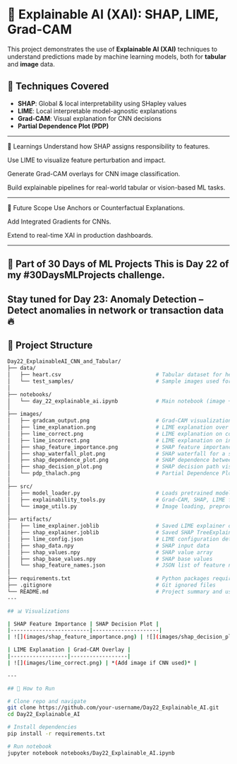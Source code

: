 # 🧠 Explainable AI (XAI): SHAP, LIME, Grad-CAM

This project demonstrates the use of **Explainable AI (XAI)** techniques to understand predictions made by machine learning models, both for **tabular** and **image** data.

## 📌 Techniques Covered
- **SHAP**: Global & local interpretability using SHapley values
- **LIME**: Local interpretable model-agnostic explanations
- **Grad-CAM**: Visual explanation for CNN decisions
- **Partial Dependence Plot (PDP)**

---

🧠 Learnings
Understand how SHAP assigns responsibility to features.

Use LIME to visualize feature perturbation and impact.

Generate Grad-CAM overlays for CNN image classification.

Build explainable pipelines for real-world tabular or vision-based ML tasks.

---

🚀 Future Scope
Use Anchors or Counterfactual Explanations.

Add Integrated Gradients for CNNs.

Extend to real-time XAI in production dashboards.

---

📅 Part of 30 Days of ML Projects
This is Day 22 of my #30DaysMLProjects challenge.
---
Stay tuned for Day 23: Anomaly Detection – Detect anomalies in network or transaction data 🔥
---

## 📁 Project Structure

```bash
Day22_ExplainableAI_CNN_and_Tabular/
├── data/
│   ├── heart.csv                              # Tabular dataset for heart disease classification
│   └── test_samples/                          # Sample images used for CNN explainability
│
├── notebooks/
│   └── day_22_explainable_ai.ipynb            # Main notebook (image + tabular explainability)
│
├── images/
│   ├── gradcam_output.png                     # Grad-CAM visualization
│   ├── lime_explanation.png                   # LIME explanation over heart data
│   ├── lime_correct.png                       # LIME explanation on correctly predicted instance
│   ├── lime_incorrect.png                     # LIME explanation on incorrectly predicted instance
│   ├── shap_feature_importance.png            # SHAP feature importance bar plot
│   ├── shap_waterfall_plot.png                # SHAP waterfall for a single prediction
│   ├── shap_dependence_plot.png               # SHAP dependence between features
│   ├── shap_decision_plot.png                 # SHAP decision path visualization
│   └── pdp_thalach.png                        # Partial Dependence Plot for "thalach" feature
│
├── src/
│   ├── model_loader.py                        # Loads pretrained models (CNN or tabular)
│   ├── explainability_tools.py                # Grad-CAM, SHAP, LIME functions
│   └── image_utils.py                         # Image loading, preprocessing, plotting
│
├── artifacts/
│   ├── lime_explainer.joblib                  # Saved LIME explainer object
│   ├── shap_explainer.joblib                  # Saved SHAP TreeExplainer object
│   ├── lime_config.json                       # LIME configuration details
│   ├── shap_data.npy                          # SHAP input data
│   ├── shap_values.npy                        # SHAP value array
│   ├── shap_base_values.npy                   # SHAP base values
│   └── shap_feature_names.json                # JSON list of feature names used in SHAP
│
├── requirements.txt                           # Python packages required
├── .gitignore                                 # Git ignored files
└── README.md                                  # Project summary and usage
---

## 📊 Visualizations

| SHAP Feature Importance | SHAP Decision Plot |
|-------------------------|---------------------|
| ![](images/shap_feature_importance.png) | ![](images/shap_decision_plot.png) |

| LIME Explanation | Grad-CAM Overlay |
|------------------|------------------|
| ![](images/lime_correct.png) | *(Add image if CNN used)* |

---

## 🧪 How to Run

# Clone repo and navigate
git clone https://github.com/your-username/Day22_Explainable_AI.git
cd Day22_Explainable_AI

# Install dependencies
pip install -r requirements.txt

# Run notebook
jupyter notebook notebooks/Day22_Explainable_AI.ipynb


